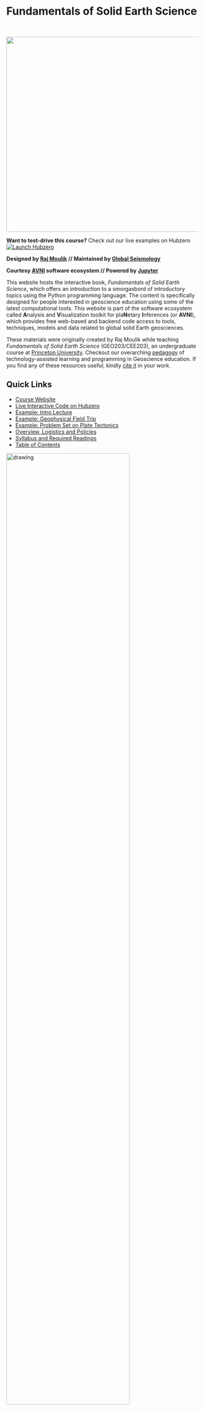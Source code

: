 # Fundamentals of Solid Earth Science
<br>

[<img
src="http://avni.globalseismology.org/stable/_static/logos/logo_avni_color_withname.png"
width="512">](https://portal.globalseismology.org/courses/solid-earth-fundamentals)


**Want to test-drive this course?** Check out our live examples on Hubzero [![Launch Hubzero](https://img.shields.io/badge/Launch-Hubzero-yellow?logo=hotelsdotcom&logoColor=white)](https://geodynamics.org/tools/solidearth)


**Designed by [Raj Moulik](https://rajmoulik.com) // Maintained by [Global Seismology](https://globalseismology.org)**

**Courtesy [AVNI](http://avni.globalseismology.org) software ecosystem // Powered by [Jupyter](https://jupyter.org)**  

This website hosts the interactive book, *Fundamentals of Solid Earth Science*, which offers an introduction to a smorgasbord of introductory topics using the Python programming language. The content is specifically designed for people interested in geoscience education using some of the latest computational tools. This website is part of the software ecosystem called **A**nalysis and **V**isualization toolkit for pla**N**etary **I**nferences (or **AVNI**), which provides free web-based and backend code access to tools, techniques, models and data related to global solid Earth geosciences.

These materials were originally created by Raj Moulik while teaching *Fundamentals of Solid Earth Science* (GEO203/CEE203), an undergraduate course at [Princeton University](https://princeton.edu). Checkout our overarching [pedagogy](#summary-of-the-pedagogy) of technology-assisted learning and programming in Geoscience education. If you find any of these resources useful, kindly [cite it](#suggested-citation) in your work.

## Quick Links  
- [Course Website](https://portal.globalseismology.org/courses/solid-earth-fundamentals)
- [Live Interactive Code on Hubzero](https://geodynamics.org/tools/solidearth)
- [Example: Intro Lecture](https://portal.globalseismology.org/courses/solid-earth-fundamentals/current/Lectures/Lecture1_2022_CourseOverview_Earth-as-a-natural-system.html)
- [Example: Geophysical Field Trip](bin/Field_Trip_Geophysics/Field_Geophysics.ipynb)
- [Example: Problem Set on Plate Tectonics](bin/PS_Plate_Tectonics/Plate_Tectonics.ipynb)
- [Overview, Logistics and Policies](bin/Overview-Logistics-Policies.ipynb)
- [Syllabus and Required Readings](bin/docs/Admin/Syllabus_Readings.ipynb)
- [Table of Contents](#table-of-contents)

<img src="bin/images/Field_Trip_Geophysics.png" alt="drawing" width="80%"/>

*Students use their smartphones with hockey sticks and a wooden dump truck to find and characterize a magnetic dike (Oct, 2022). See Teachable Moments on Data and Signal Processing in [this notebook](bin/Field_Trip_Geophysics/Field_Geophysics.ipynb).*

## What is Solid Earth Science? 

This book provides a quantitative introduction to the geosciences, focusing on the *physical*, *chemical*, and *biological* processes that created and continually influence the habitable conditions on our planet. Earth’s biosphere, atmosphere, ocean, cryosphere, surface & interior form a coupled system, interacting through processes that operate over a wide range of spatial & temporal scales. Various physical, chemical & biological processes, such as meteorite impacts, glaciation & erosion, erase the geological memory of Earth’s outermost layers. The solid interior, in contrast, harbors the long-term memory of transformations that shape our planet. These include accretion & the evolution of the crust, mantle & core through differentiation, plate tectonics, climate change & anthropogenic forcing. Human interactions with the solid interior include extraction of natural resources and engineering to mitigate the effects of environmental risks and disasters. We will end with the evolution of life and climate, long-term transformations that are either recorded by or have feedbacks with the solid Earth.

**Learn to tackle the 'Big Questions'...**

<img src="bin/docs/Big_Questions.png" alt="drawing" width="40%"/> <img src="bin/docs/Pedagogy.png" alt="drawing" width="40%"/>


**Interactive Code <i class="fa fa-rocket" aria-hidden="true"></i>**  

You will learn how to modify and leverage our Python code to solve real-world problems. The course **does not require prior programming experience**. By the end of it, you would have seen the power of learning this new language of modern computing!

<img src="bin/docs/Course_Toolkit.png" alt="drawing" width="40%"/>

This book's pages contain Python code that can be opened and run in a web browser without any prior installation or configuration. Click the launch button <i class="fa fa-rocket" aria-hidden="true"></i> in the top right corner of any page to open and play with the code. See [How To Interact With This Book](bin/How-To-Interact-With-This-Book.ipynb) for more information.

## Summary of the Pedagogy

Geoscience departments are responsible for educating young minds about vital issues like natural resources, climate change, earthquakes, and other natural hazards. The core idea of a geoscience course is to use our planet as the key component for elucidating the universal crosscutting scientific concepts such as those of energy & matter. Along the way, more advanced topics such as planetary thermodynamics, structural geology, petrology, and sedimentology, are introduced. In *Fundamentals of Solid Earth Science*, we adopted a quantitative and computational way of learning these geoscience concepts through Python programming and Jupyter Notebooks. Programming tools were utilized in interactive components and computational workflows during all three components of the course - *lectures*, *field trips* and *problem sets*. During *lectures*, several interactive components were used – *Who am I?* or *Mine me*, *blackboard*, and *classroom activity*. For example, a *classroom activity* involved a tactile or programming demonstration, such as on fault mechanics and pore pressures. *Field trips* introduced the entire cycle of design, acquisition, processing, modeling and interpretation of data. For example, on a geophysical *field trip* along the Delaware-Raritan Canal, students tied their smartphones to ice hockey sticks and a wooden dump truck to find and characterize a magnetic dike. Students were exposed to concepts in data science and signal processing, such as the procedure of stacking to amplify the signal of a magnetic anomaly. A geological *field trip* in New Jersey was coupled with an industrial site visit to GeoExchange boring wells; data from both were analyzed to explore the geologically informed efficacy of the engineering design. A *problem set* extended classical geological concepts of identifying the clast size distribution and mineral identification for rock classification using image processing and cluster analysis in Python. These activities allowed students to see the practical application of a programming approach and learning within a group promoted teamwork and individual progress. Several students had no prior programming experience but learnt about its utility as they modified our codes and learnt from tutorials to answer the problem sets. Technology-assisted learning tools are critical for improving retention of geoscience concepts through interactive components, for introducing computational workflows through programming, and for improving accessibility to education worldwide, especially during unforeseen situations like a pandemic.

## What Students Had to Say

*These comments have not been edited although only a selection appears.*

- "Amazing class, extremely interesting"
- "If you're interested in GEO, take this course. The problem sets were not something to brush off but were very engaging and extremely interesting."
- "Problem sets and field trips are very well designed"
- "The readings were great and the visuals were very interesting"
- "Moulik is great and I really liked him. He did go through a lot of content in the semester, and he is an expert on a lot of it, and it was really cool to be able to hear about the seismic stuff that he actually researches."

## Suggested Citation

To cite specific version numbers of the course software, you can use the DOIs
provided by [Zenodo](https://doi.org/10.5281/zenodo.7876674).
Additionally, we ask that when citing this course package, you cite
both the course website and the canonical journal article reference 
        
> Moulik, P. (2023), AVNI: Web-based Model Prototyping and Data Analysis Workflows for Planetary Inferences. *Geochemistry, Geophysics, Geosystems*, in prep.

> Moulik, P. (2022), AVNI Course: Fundamentals of Solid Earth Science, [https://portal.globalseismology.org/courses/solid-earth-fundamentals](https://portal.globalseismology.org/courses/solid-earth-fundamentals)

## License 

[![License: GPL
v3](https://img.shields.io/badge/License-GPLv3-blue.svg)](LICENSE)

This software is published under the GNU GPL v3 license - see the
[LICENSE](LICENSE) file for details. Please write to
**avni@globalseismology.org** or see our
[FAQs](http://avni.globalseismology.org/stable/overview/faq.html) for additional
clarifications. 

## Acknowledgements  

A project like this one is a culmination of feedback and input from several excellent colleagues and organizations. Some of them are listed in the [Acknowledgements](bin/Acknowledgements.ipynb). 

## Feedback 

This is an evolving document so please send [Raj Moulik](mailto:moulik@princeton.edu?cc=moulik@caa.columbia.edu) or the [AVNI Administrators](mailto:avni@globalseismology.org) any constructive feedback or suggestions. 

## Table of Contents

- **The Course**
  - [Course Overview, Logistics & Policies](bin/Overview-Logistics-Policies.ipynb)
  - [Acknowledgements](bin/Acknowledgements.ipynb)
  - [Syllabus & Readings](bin/docs/Admin/Syllabus_Readings.ipynb)
- **How To**
  - [Interact With This Book](bin/How-To-Interact-With-This-Book.ipynb)
  - [Restricted Content](bin/Restricted-Content.ipynb)
- **Field Trips**
  - [(A) Central Park & American Museum of Natural History](bin/Field_Trip_AMNH/Field_Trip_AMNH_worksheet.ipynb)
  - [(B) Geophysical Field Survey](bin/Field_Trip_Geophysics/Field_Geophysics.ipynb)
  - [(C) GeoExchange Site Visit & Geology Field Trip](bin/Field_Trip_Local_Geology/GeoExchange_and_Field_Trip.ipynb)
- **Problem Sets**
  - [(i) Plate Tectonics](bin/PS_Plate_Tectonics/Plate_Tectonics.ipynb)
  - [(ii) Pressure, Plate Motion & Quake Magnitude](bin/PS_Pressure_Plate_Motion_Quake_Magnitude/Pressure_Plate_Motion_Quake_Magnitude.ipynb)
  - [(iii) Minerals](bin/PS_Minerals/Minerals.ipynb)
  - [(iv) Rocks](bin/PS_Rocks/Rocks.ipynb)
  - [(v) Relative & Absolute Dating](bin/PS_Relative_Absolute_Dating/Dating.ipynb)
  - [(vi) Seismology & Isostasy](bin/PS_Seismology_Isostasy/Seismology_Isostasy.ipynb)
  - [(vii) Climate](bin/PS_Climate/Climate.ipynb)
  - [(viii) Human Interactions](bin/PS_Human_Interactions/Human_Interactions.ipynb)
- **Lectures**
  - [(1) Course Overview - Earth as a Natural System](https://portal.globalseismology.org/courses/solid-earth-fundamentals/current/Lectures/Lecture1_2022_CourseOverview_Earth-as-a-natural-system.html)
  - [(2) Stellar Formation & Nucleosynthesis](https://portal.globalseismology.org/courses/solid-earth-fundamentals/current/Lectures/Lecture2_2022_Stellar-formation-and-nucleosynthesis.html)
  - [(3) Comparative Planetology](https://portal.globalseismology.org/courses/solid-earth-fundamentals/current/Lectures/Lecture3_2022_Comparative_Planetology.html)
  - [(4) Plate Tectonics - The Evidence](https://portal.globalseismology.org/courses/solid-earth-fundamentals/current/Lectures/Lecture4_2022_Plate-Tectonics-the-Evidence.html)
  - [(5) Plate Tectonics - The Theory](https://portal.globalseismology.org/courses/solid-earth-fundamentals/current/Lectures/Lecture5_2022_Plate-Tectonics-the-Theory.html)
  - [(6) Phenomenology of Natural Disasters](https://portal.globalseismology.org/courses/solid-earth-fundamentals/current/Lectures/Lecture6_2022_Phenomenology-of-Natural-Disasters.html)
  - [(7) Minerals](https://portal.globalseismology.org/courses/solid-earth-fundamentals/current/Lectures/Lecture7_Minerals.html)
  - [(8) The Rock Cycle I - Introduction to Igneous Rocks](https://portal.globalseismology.org/courses/solid-earth-fundamentals/current/Lectures/Lecture8_TheRockCycleI-Intro-IgneousRocks.html)
  - [(9) The Rock Cycle II - Composition & Phase Diagrams](https://portal.globalseismology.org/courses/solid-earth-fundamentals/current/Lectures/Lecture9_TheRockCycleII-Composition-and-Phase-Diagrams.html)
  - [(10) The Rock Cycle III - Metamorphic & Sedimentary Rocks](https://portal.globalseismology.org/courses/solid-earth-fundamentals/current/Lectures/Lecture10_TheRockCycleIII-Metamorphic-SedimentaryRocks.html)
  - [(11) Radiogenic Isotopes & Absolute Dating](https://portal.globalseismology.org/courses/solid-earth-fundamentals/current/Lectures/Lecture11_Radiogenic-isotopes-and-absolute-dating.html)
  - [(12) Isostasy & Topography](https://portal.globalseismology.org/courses/solid-earth-fundamentals/current/Lectures/Lecture12_Isostasy-and-Earth-Topography.html)
  - [(13) Stress, Strain & Deformation](https://portal.globalseismology.org/courses/solid-earth-fundamentals/current/Lectures/Lecture13_2022_Stress_Strain_and_Deformation.html)
  - [(14) Constitutive Relations & Viscoelasticity](https://portal.globalseismology.org/courses/solid-earth-fundamentals/current/Lectures/Lecture14_2022_Constitutive_Relations_and_Viscoelasticity.html)
  - [(15) Brittle Rheology & Fault Mechanics](https://portal.globalseismology.org/courses/solid-earth-fundamentals/current/Lectures/Lecture15_2022_Brittle_Rheology_and_Fault_Mechanics.html)
  - [(16) Flow Laws & Deformation Signatures](https://portal.globalseismology.org/courses/solid-earth-fundamentals/current/Lectures/Lecture16_2022_Flow_Laws_and_Deformation_Signatures.html)
  - [(17) Basics of Seismology](https://portal.globalseismology.org/courses/solid-earth-fundamentals/current/Lectures/Lecture17_2022_Basics_of_Seismology.html)
  - [(18) Seismology & Radial Structure](https://portal.globalseismology.org/courses/solid-earth-fundamentals/current/Lectures/Lecture18_2022_Seismology_and_Radial_Structure.html)
  - [(19) 3D Structure of the Earth](https://portal.globalseismology.org/courses/solid-earth-fundamentals/current/Lectures/Lecture19_2022_Structure_of_the_Earth.html)
  - [(20) Risks & Disasters](https://portal.globalseismology.org/courses/solid-earth-fundamentals/current/Lectures/Lecture20_2022_Risks_and_Disasters.ipynb)
  - [(21) Long Term Natural Climate System](https://portal.globalseismology.org/courses/solid-earth-fundamentals/current/Lectures/Lecture21_2022_Long_Term_Natural_Climate_System.html)
  - [(22) Human Interactions with Climate & Natural Resources](https://portal.globalseismology.org/courses/solid-earth-fundamentals/current/Lectures/Lecture22_2022_Human_Interactions_Climate_and_Resources.html)
- **Tutorials**
  - [(a) Markdown](bin/PS_Setup/00_Markdown/markdown_tutorial.ipynb)
  - [(b) Command Line](bin/PS_Setup/01_Command_Line/command_line_tutorial.ipynb)
  - [(c) Basics of Numpy](bin/PS_Setup/02_Intro_Python/1_Basic_Numpy.ipynb)
  - [(d) Basics of Plotting](bin/PS_Setup/02_Intro_Python/2_Basic_Plotting.ipynb)
  - [(e) Some Python Libraries](bin/PS_Setup/03_Basic_Libraries/Basic_Libraries.ipynb)
- **Reading Quizzes**
  - [(i) Stellar Formation & Comparative Planetology](https://portal.globalseismology.org/courses/solid-earth-fundamentals/current/Reading_Quizzes/Quiz_Stellar_Formation_and_Comparative_Planetology.html)
  - [(ii) Plate Tectonics](https://portal.globalseismology.org/courses/solid-earth-fundamentals/current/Reading_Quizzes/Quiz_Plate_Tectonics.html)
  - [(iii) Minerals](https://portal.globalseismology.org/courses/solid-earth-fundamentals/current/Reading_Quizzes/Quiz_Minerals.html)
  - [(iv) Rocks](https://portal.globalseismology.org/courses/solid-earth-fundamentals/current/Reading_Quizzes/Quiz_Rocks.html)
  - [(v) Dating](https://portal.globalseismology.org/courses/solid-earth-fundamentals/current/Reading_Quizzes/Quiz_Dating.html)
  - [(vi) Rheology & Deformation](https://portal.globalseismology.org/courses/solid-earth-fundamentals/current/Reading_Quizzes/Quiz_Rheology_and_Deformation.html)
  - [(vii) Seismology](https://portal.globalseismology.org/courses/solid-earth-fundamentals/current/Reading_Quizzes/Quiz_Seismology.html)
  - [(viii) Climate & Natural Resources](https://portal.globalseismology.org/courses/solid-earth-fundamentals/current/Reading_Quizzes/Quiz_Climate_Resources.html)